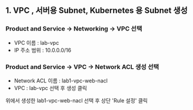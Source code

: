 ## 1. VPC , 서버용 Subnet, Kubernetes 용 Subnet 생성
### Product and Service -> Networking -> VPC 선택
 - VPC 이름 : lab-vpc
 - IP 주소 범위 : 10.0.0.0/16
### Product and Service -> VPC -> Network ACL 생성 선택
 - Network ACL 이름 : lab1-vpc-web-nacl 
 - VPC : lab-vpc 선택 후 생성 클릭

위에서 생성한 lab1-vpc-web-nacl 선택 후 상단 'Rule 설정' 클릭

